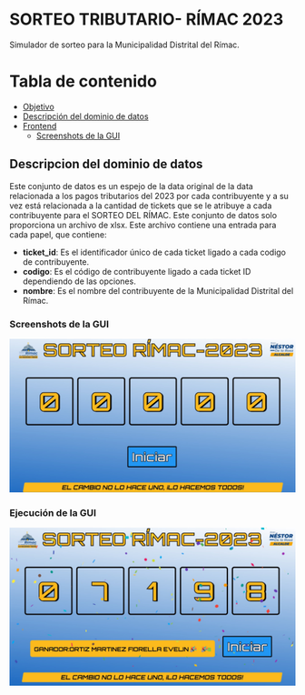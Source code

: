 # SORTEO TRIBUTARIO- RÍMAC 2023
 Simulador de sorteo para la Municipalidad Distrital del Rímac.
# Tabla de contenido
- [Objetivo](#Objetivo)
- [Descripción del dominio de datos](#Descripción-del-dominio-de-datos)
- [Frontend](#Frontend)
  * [Screenshots de la GUI](#Screenshots-de-la-GUI)

## Descripcion del dominio de datos

Este conjunto de datos es un espejo de la data original de la data relacionada a los pagos tributarios del 2023 por cada contribuyente y a su vez está relacionada  a la cantidad de tickets que se le atribuye a cada contribuyente para el SORTEO DEL RÍMAC. Este conjunto de datos solo proporciona un archivo de xlsx. Este archivo contiene una entrada para cada papel, que contiene:

* **ticket_id**: Es el identificador único de cada ticket ligado a cada codigo de contribuyente.
* **codigo**: Es el código de contribuyente ligado a cada ticket ID dependiendo de las opciones.
* **nombre**: Es el nombre del contribuyente de la Municipalidad Distrital del Rímac.

### Screenshots de la GUI

![](CAPTURA1.jpg)

### Ejecución de la GUI

![](CAPTURA2.jpg)


